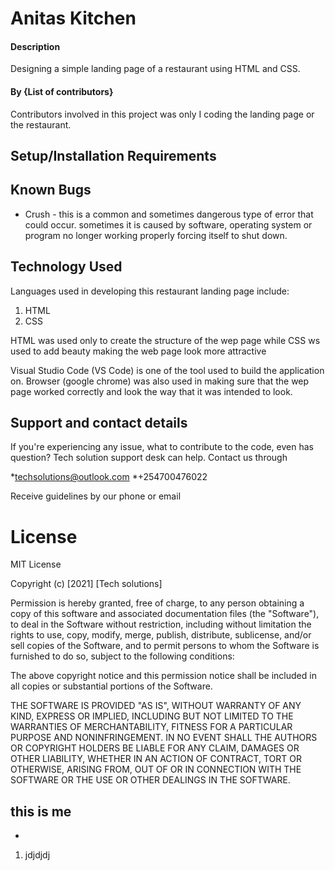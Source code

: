 # Anitas Kitchen

#### Description 
Designing  a simple landing page of a restaurant using HTML and CSS.

#### By {List of contributors}
Contributors involved in this project was only I coding the landing page or the restaurant. 

## Setup/Installation Requirements

## Known Bugs
* Crush - this is a common and sometimes dangerous type of error that could occur. sometimes it is caused by software, operating system or program no longer working properly forcing itself to shut down. 

## Technology Used
Languages used in developing this restaurant landing page include:

 1. HTML
 2. CSS

HTML was used only to create the structure of the wep page while CSS ws used to add beauty making the web page look more attractive 

Visual Studio Code (VS Code) is one of the tool used to build the application on. Browser (google chrome) was also used in making sure that the wep page worked correctly and look the way that it was intended to look.

## Support and contact details
If you're experiencing any issue, what to contribute to the code, even has question? Tech solution support desk can help. Contact us through

 *techsolutions@outlook.com
 *+254700476022
 
 Receive guidelines by our phone or email

 # License 
 MIT License

Copyright (c) [2021] [Tech solutions]

Permission is hereby granted, free of charge, to any person obtaining a copy
of this software and associated documentation files (the "Software"), to deal
in the Software without restriction, including without limitation the rights
to use, copy, modify, merge, publish, distribute, sublicense, and/or sell
copies of the Software, and to permit persons to whom the Software is
furnished to do so, subject to the following conditions:

The above copyright notice and this permission notice shall be included in all
copies or substantial portions of the Software.

THE SOFTWARE IS PROVIDED "AS IS", WITHOUT WARRANTY OF ANY KIND, EXPRESS OR
IMPLIED, INCLUDING BUT NOT LIMITED TO THE WARRANTIES OF MERCHANTABILITY,
FITNESS FOR A PARTICULAR PURPOSE AND NONINFRINGEMENT. IN NO EVENT SHALL THE
AUTHORS OR COPYRIGHT HOLDERS BE LIABLE FOR ANY CLAIM, DAMAGES OR OTHER
LIABILITY, WHETHER IN AN ACTION OF CONTRACT, TORT OR OTHERWISE, ARISING FROM,
OUT OF OR IN CONNECTION WITH THE SOFTWARE OR THE USE OR OTHER DEALINGS IN THE
SOFTWARE.


## this is me

*
1. jdjdjdj